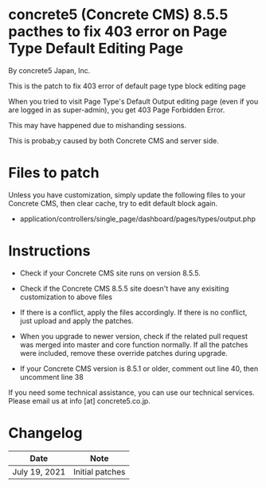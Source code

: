 # concrete5 (Concrete CMS) 8.5.5 pacthes to fix 403 error on Page Type Default Editing Page
By concrete5 Japan, Inc.

This is the patch to fix 403 error of default page type block editing page

When you tried to visit Page Type's Default Output editing page (even if you are logged in as super-admin), you get 403 Page Forbidden Error.

This may have happened due to mishanding sessions.

This is probab;y caused by both Concrete CMS and server side.

# Files to patch

Unless you have customization, simply update the following files to your Concrete CMS, then clear cache, try to edit default block again.

- application/controllers/single_page/dashboard/pages/types/output.php

# Instructions

- Check if your Concrete CMS site runs on version 8.5.5.
- Check if the Concrete CMS 8.5.5 site doesn't have any exisiting customization to above files
- If there is a conflict, apply the files accordingly. If there is no conflict, just upload and apply the patches.
- When you upgrade to newer version, check if the related pull request was merged into master and core function normally. If all the patches were included, remove these override patches during upgrade.

- If your Concrete CMS version is 8.5.1 or older, comment out line 40, then uncomment line 38

If you need some technical assistance, you can use our technical services. Please email us at info [at] concrete5.co.jp.


# Changelog

Date | Note
-----|-------
July 19, 2021 | Initial patches
